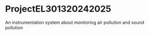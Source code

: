 # ProjectEL301320242025
An instrumentation system about monitoring air pollution and sound pollution
